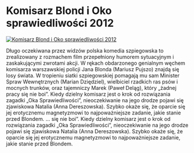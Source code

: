 Komisarz Blond i Oko sprawiedliwości 2012 
=============
[![Komisarz Blond i Oko sprawiedliwości 2012 ](http://vidos.pl/images/player.gif)](http://vidos.pl/komisarz-blond-i-oko-sprawiedliwosci-2012)

 Długo oczekiwana przez widzów polska komedia szpiegowska to zrealizowany z rozmachem film przepełniony humorem sytuacyjnym i zaskakującymi zwrotami akcji. W rękach obdarzonego genialnym węchem komisarza warszawskiej policji Jana Blonda (Mariusz Pujszo) znajdą się losy świata. W tropieniu siatki szpiegowskiej pomagają mu sam Minister Spraw Wewnętrznych (Marian Dziędziel), wielbiciel rzadkich ras psów i mocnych trunków, oraz tajemniczy Marek (Paweł Deląg), który „żadnej pracy się nie boi”. Kiedy dzielny komisarz jest o krok od rozwiązania zagadki „Oka Sprawiedliwości”, nieoczekiwanie na jego drodze pojawi się zjawiskowa Natalia (Anna Dereszowska). Szybko okaże się, że oparcie się jej erotycznemu magnetyzmowi to najpoważniejsze zadanie, jakie stanie przed Blondem.  ... się nie boi”. Kiedy dzielny komisarz jest o krok od rozwiązania zagadki „Oka Sprawiedliwości”, nieoczekiwanie na jego drodze pojawi się zjawiskowa Natalia (Anna Dereszowska). Szybko okaże się, że oparcie się jej erotycznemu magnetyzmowi to najpoważniejsze zadanie, jakie stanie przed Blondem.
